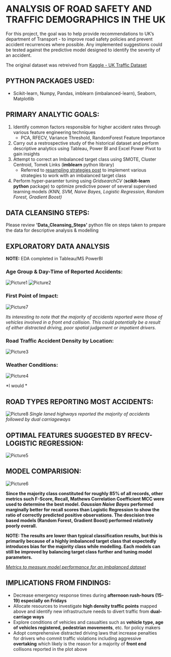 # ANALYSIS OF ROAD SAFETY AND TRAFFIC DEMOGRAPHICS IN THE UK

For this project, the goal was to help provide recommendations to UK’s department of Transport - to improve road safety policies and prevent accident recurrences where possible. Any implemented suggestions could be tested against the predictive model designed to identify the severity of an accident. 

The original dataset was retreived from [Kaggle - UK Traffic Dataset](https://www.kaggle.com/tsiaras/uk-road-safety-accidents-and-vehicles#Accident_Information.csv) 

## PYTHON PACKAGES USED:
* Scikit-learn, Numpy, Pandas, imblearn (imbalanced-learn), Seaborn, Matplotlib

## PRIMARY ANALYTIC GOALS: 
1. Identify common factors responsible for higher accident rates through various feature engineering techniques
   * PCA, RFECV, Variance Threshold, RandomForest Feature Importance
2. Carry out a restrospective study of the historical dataset and perform descriptive analytics using Tableau, Power BI and Excel Power Pivot to gain insights
3. Attempt to correct an Imbalanced target class using SMOTE, Cluster Centroid, Tomek Links (**imblearn** python library)
   * Referred to [resampling strategies post](https://www.kaggle.com/rafjaa/resampling-strategies-for-imbalanced-datasets) to implement various strategies to work with an imbalanced target class
4. Perform hyper-paramter tuning using *GridsearchCV* (**scikit-learn python** package) to optimize predictive power of several supervised learning models *(KNN, SVM, Naive Bayes, Logistic Regression, Random Forest, Gradient Boost)*


## DATA CLEANSING STEPS:
Please review **'Data_Cleansing_Steps'** python file on steps taken to prepare the data for descriptive analysis & modelling 


## EXPLORATORY DATA ANALYSIS 
**NOTE:** EDA completed in Tableau/MS PowerBI

### Age Group & Day-Time of Reported Accidents:
![Picture1](https://user-images.githubusercontent.com/15803839/64131244-6469fe80-cd95-11e9-96da-4b3ea0a98278.png)
![Picture2](https://user-images.githubusercontent.com/15803839/64131246-6764ef00-cd95-11e9-96a6-d323171a5bcc.png)

### First Point of Impact: 
![Picture7](https://user-images.githubusercontent.com/15803839/64131308-b874e300-cd95-11e9-8d63-5ac83dcf86f7.png)

*Its interesting to note that the majority of accidents reported were those of vehicles involved in a front end collision. This could potentially be a result of either distracted driving, poor spatial judgement or impatient drivers.*

### Road Traffic Accident Density by Location:
![Picture3](https://user-images.githubusercontent.com/15803839/64131248-6a5fdf80-cd95-11e9-8194-0d01354566f9.png)

### Weather Conditions:
![Picture4](https://user-images.githubusercontent.com/15803839/64131249-6df36680-cd95-11e9-9d70-9815beead301.png)

*I would *

## ROAD TYPES REPORTING MOST ACCIDENTS: 
![Picture8](https://user-images.githubusercontent.com/15803839/64207763-466ecd80-ce6b-11e9-908c-c52b625919aa.png)
*Single laned highways reported the majority of accidents followed by dual carriageways*

## OPTIMAL FEATURES SUGGESTED BY RFECV-LOGISTIC REGRESSION:
![Picture5](https://user-images.githubusercontent.com/15803839/64131250-70ee5700-cd95-11e9-9c6f-912f40feefc7.png)

## MODEL COMPARISION:
![Picture6](https://user-images.githubusercontent.com/15803839/64131254-75b30b00-cd95-11e9-9187-b3c02627dfcd.png)

**Since the majority class constituted for roughly 85% of all records, other metrics such F-Score, Recall, Mathews Correlation Coefficient MCC were used to determine the best model. *Gaussian Naive Bayes* performed marginally better for recall scores than Logistic Regression to show the ratio of correctly predicted positive observations. The descision tree based models (Random Forest, Gradient Boost) performed relatively poorly overall.**

**NOTE: The results are lower than typical classification results, but this is primarily because of a highly imbalanced target class that expectedly introduces bias for the majority class while modelling. Each models can still be improved by balancing target class further and tuning model parameters.** 

*[Metrics to measure model performance for an imbalanced dataset](https://towardsdatascience.com/what-metrics-should-we-use-on-imbalanced-data-set-precision-recall-roc-e2e79252aeba)*

## IMPLICATIONS FROM FINDINGS:
* Decrease emergency response times during **afternoon rush-hours (15-19) especially on Fridays**
* Allocate resources to investigate **high density traffic points** mapped above and identify new infrastructure needs to divert traffic from **dual-carriage ways**
* Explore conditions of vehicles and casualties such as **vehicle type, age of vehicles registered, pedestrian movements**, etc. for policy makers
* Adopt comprehensive distracted driving laws that increase penalties for drivers who commit traffic violations including aggressive **overtaking** which likely is the reason for a majority of **front end** collisons reported in the plot above 


